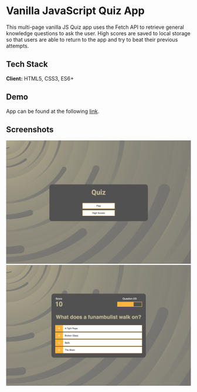 # Vanilla JavaScript Quiz App

This multi-page vanilla JS Quiz app uses the Fetch API to retrieve general knowledge questions to ask the user. High scores are saved to local storage so that users are able to return to the app and try to beat their previous attempts.

## Tech Stack

**Client:** HTML5, CSS3, ES6+

## Demo

App can be found at the following [link](https://js-quiz-app-mo.netlify.app/).

## Screenshots

![App Screenshot](./app-screenshot-2.png)
![App Screenshot](./app-screenshot-1.png)
